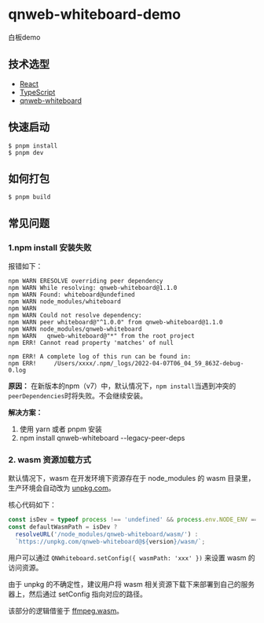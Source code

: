 # qnweb-whiteboard-demo

白板demo

## 技术选型

* [React](https://github.com/facebook/react)
* [TypeScript](https://github.com/microsoft/TypeScript)
* [qnweb-whiteboard](https://www.npmjs.com/package/qnweb-whiteboard)

## 快速启动

```shell
$ pnpm install
$ pnpm dev
```

## 如何打包

```shell
$ pnpm build
```

## 常见问题

### 1.npm install 安装失败

报错如下：

```shell
npm WARN ERESOLVE overriding peer dependency
npm WARN While resolving: qnweb-whiteboard@1.1.0
npm WARN Found: whiteboard@undefined
npm WARN node_modules/whiteboard
npm WARN
npm WARN Could not resolve dependency:
npm WARN peer whiteboard@"^1.0.0" from qnweb-whiteboard@1.1.0
npm WARN node_modules/qnweb-whiteboard
npm WARN   qnweb-whiteboard@"*" from the root project
npm ERR! Cannot read property 'matches' of null

npm ERR! A complete log of this run can be found in:
npm ERR!     /Users/xxxx/.npm/_logs/2022-04-07T06_04_59_863Z-debug-0.log
```

**原因：** 在新版本的npm（v7）中，默认情况下，`npm install`当遇到冲突的`peerDependencies`时将失败。不会继续安装。

**解决方案：** 

1. 使用 yarn 或者 pnpm 安装
2. npm install qnweb-whiteboard --legacy-peer-deps

### 2. wasm 资源加载方式

默认情况下，wasm 在开发环境下资源存在于 node_modules 的 wasm 目录里，生产环境会自动改为 [unpkg.com](https://unpkg.com/qnweb-whiteboard)。

核心代码如下：

```ts
const isDev = typeof process !== 'undefined' && process.env.NODE_ENV === 'development';
const defaultWasmPath = isDev ?
  resolveURL('/node_modules/qnweb-whiteboard/wasm/') :
  `https://unpkg.com/qnweb-whiteboard@${version}/wasm/`;
```

用户可以通过 ```QNWhiteboard.setConfig({ wasmPath: 'xxx' })``` 来设置 wasm 的访问资源。

由于 unpkg 的不确定性，建议用户将 wasm 相关资源下载下来部署到自己的服务器上，然后通过 setConfig 指向对应的路径。

该部分的逻辑借鉴于 [ffmpeg.wasm](https://github.com/ffmpegwasm/ffmpeg.wasm)。
